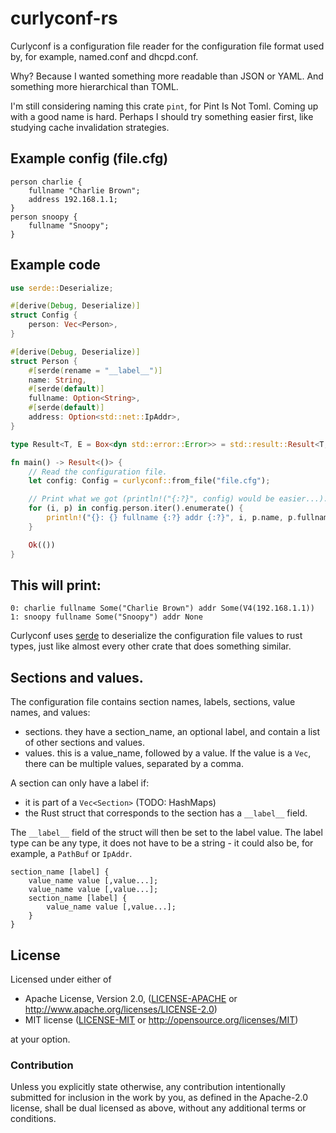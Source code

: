 # curlyconf-rs

Curlyconf is a configuration file reader for the configuration
file format used by, for example, named.conf and dhcpd.conf.

Why? Because I wanted something more readable than JSON or YAML.
And something more hierarchical than TOML.

I'm still considering naming this crate `pint`, for Pint Is Not Toml.
Coming up with a good name is hard. Perhaps I should try something
easier first, like studying cache invalidation strategies.

## Example config (file.cfg)

```text
person charlie {
	fullname "Charlie Brown";
	address 192.168.1.1;
}
person snoopy {
	fullname "Snoopy";
}
```

## Example code

```rust
use serde::Deserialize;

#[derive(Debug, Deserialize)]
struct Config {
    person: Vec<Person>,
}

#[derive(Debug, Deserialize)]
struct Person {
    #[serde(rename = "__label__")]
    name: String,
    #[serde(default)]
    fullname: Option<String>,
    #[serde(default)]
    address: Option<std::net::IpAddr>,
}

type Result<T, E = Box<dyn std::error::Error>> = std::result::Result<T, E>;

fn main() -> Result<()> {
    // Read the configuration file.
    let config: Config = curlyconf::from_file("file.cfg");

    // Print what we got (println!("{:?}", config) would be easier...).
    for (i, p) in config.person.iter().enumerate() {
        println!("{}: {} fullname {:?} addr {:?}", i, p.name, p.fullname, p.address);
    }

    Ok(())
}
```
## This will print:

	0: charlie fullname Some("Charlie Brown") addr Some(V4(192.168.1.1))
	1: snoopy fullname Some("Snoopy") addr None

Curlyconf uses [serde](https://crates.io/crates/serde) to deserialize the
configuration file values to rust types, just like almost every other
crate that does something similar.

## Sections and values.

The configuration file contains section names, labels, sections, value names, and values:

- sections. they have a section\_name, an optional label, and contain
  a list of other sections and values.
- values. this is a value\_name, followed by a value. If the value is a `Vec`,
  there can be multiple values, separated by a comma.

A section can only have a label if:

- it is part of a `Vec<Section>` (TODO: HashMaps)
- the Rust struct that corresponds to the section has a `__label__` field.

The `__label__` field of the struct will then be set to the label value.
The label type can be any type, it does not have to be a string - it could
also be, for example, a `PathBuf` or `IpAddr`.

```text
section_name [label] {
    value_name value [,value...];
    value_name value [,value...];
    section_name [label] {
        value_name value [,value...];
    }
}
```

## License

Licensed under either of

 * Apache License, Version 2.0, ([LICENSE-APACHE](LICENSE-APACHE) or http://www.apache.org/licenses/LICENSE-2.0)
 * MIT license ([LICENSE-MIT](LICENSE-MIT) or http://opensource.org/licenses/MIT)

at your option.

### Contribution

Unless you explicitly state otherwise, any contribution intentionally submitted
for inclusion in the work by you, as defined in the Apache-2.0 license, shall
be dual licensed as above, without any additional terms or conditions.

